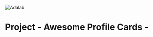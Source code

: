 ![Adalab](https://beta.adalab.es/resources/images/adalab-logo-155x61-bg-white.png)

#  Project - Awesome Profile Cards -
